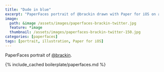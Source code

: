 ```yaml
---
title: "Dude in blue"
excerpt: "PaperFaces portrait of @brackin drawn with Paper for iOS on an iPad."
image: 
  path: &image /assets/images/paperfaces-brackin-twitter.jpg 
  feature: *image
  thumbnail: /assets/images/paperfaces-brackin-twitter-150.jpg
categories: [paperfaces]
tags: [portrait, illustration, Paper for iOS]
---
```


PaperFaces portrait of [@brackin](https://twitter.com/brackin).

{% include_cached boilerplate/paperfaces.md %}
